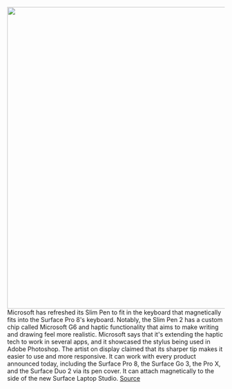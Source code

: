 <img src='https://cdn.vox-cdn.com/thumbor/tjpfVMxmSbdQarqQrKvZrm4Gcic=/0x0:2040x1360/1200x800/filters:focal(857x517:1183x843)/cdn.vox-cdn.com/uploads/chorus_image/image/69893217/slimpen.0.jpg' width='700px' /><br/>
Microsoft has refreshed its Slim Pen to fit in the keyboard that magnetically fits into the Surface Pro 8's keyboard. Notably, the Slim Pen 2 has a custom chip called Microsoft G6 and haptic functionality that aims to make writing and drawing feel more realistic. Microsoft says that it's extending the haptic tech to work in several apps, and it showcased the stylus being used in Adobe Photoshop. The artist on display claimed that its sharper tip makes it easier to use and more responsive. It can work with every product announced today, including the Surface Pro 8, the Surface Go 3, the Pro X, and the Surface Duo 2 via its pen cover. It can attach magnetically to the side of the new Surface Laptop Studio.
<a href='https://www.theverge.com/2021/9/22/22686095/microsoft-surface-slim-pen-2-haptics-features-price-release-date'> Source <a/>